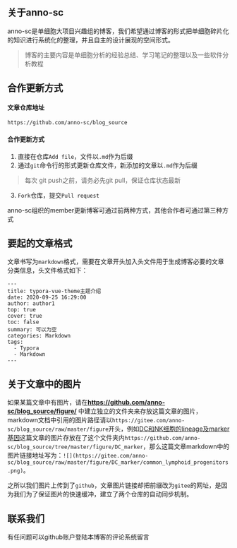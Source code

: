 ## 关于anno-sc

anno-sc是单细胞大项目兴趣组的博客，我们希望通过博客的形式把单细胞碎片化的知识进行系统化的整理，并且自主的设计展现的空间形式。

> 博客的主要内容是单细胞分析的经验总结、学习笔记的整理以及一些软件分析教程


## 合作更新方式
#### 文章仓库地址
`https://github.com/anno-sc/blog_source`
#### 合作更新方式
1. 直接在仓库`Add file`，文件以`.md`作为后缀
2. 通过`git`命令行的形式更新仓库文件，新添加的文章以`.md`作为后缀
>  每次 git push之前，请务必先git pull，保证仓库状态最新
3. `Fork`仓库，提交`Pull request`

anno-sc组织的member更新博客可通过前两种方式，其他合作者可通过第三种方式

## 要起的文章格式
文章书写为`markdown`格式，需要在文章开头加入头文件用于生成博客必要的文章分类信息，头文件格式如下：

```
---
title: typora-vue-theme主题介绍
date: 2020-09-25 16:29:00
author: author1
top: true
cover: true
toc: false
summary: 可以为空
categories: Markdown
tags:
  - Typora
  - Markdown
---
```
## 关于文章中的图片 

如果某篇文章中有图片，请在**https://github.com/anno-sc/blog_source/figure/** 中建立独立的文件夹来存放这篇文章的图片，markdown文档中引用的图片路径请以`https://gitee.com/anno-sc/blog_source/raw/master/figure`开头，例如[DC和NK细胞的lineage及marker基因](https://anno-sc.com/2020/09/25/NK_DC_lineage/)这篇文章的图片存放在了这个文件夹内`https://github.com/anno-sc/blog_source/tree/master/figure/DC_marker`，那么这篇文章markdown中的图片链接地址写为：`![](https://gitee.com/anno-sc/blog_source/raw/master/figure/DC_marker/common_lymphoid_progenitors.png)`。

之所以我们图片上传到了`github`，文章图片链接却把前缀改为`gitee`的网址，是因为我们为了保证图片的快速缓冲，建立了两个仓库的自动同步机制。

## 联系我们
有任问题可以github账户登陆本博客的评论系统留言

